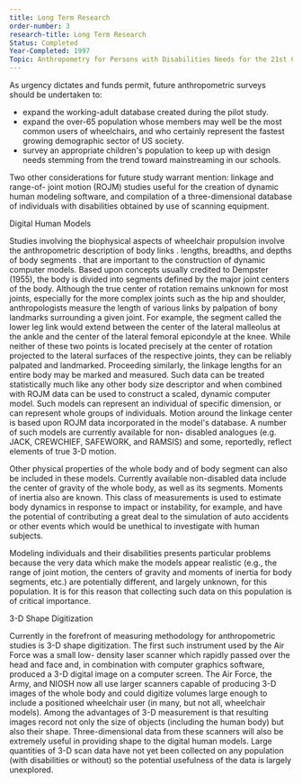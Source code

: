 ```yaml
---
title: Long Term Research
order-number: 3
research-title: Long Term Research
Status: Completed
Year-Completed: 1997
Topic: Anthropometry for Persons with Disabilities Needs for the 21st Century 
---
```


As urgency dictates and funds permit, future anthropometric surveys should be undertaken to:

-   expand the working-adult database created during the pilot study.
-   expand the over-65 population whose members may well be the most common users of wheelchairs, and who certainly represent the fastest growing demographic sector of US society.
-   survey an appropriate children's population to keep up with design needs stemming from the trend toward mainstreaming in our schools.

Two other considerations for future study warrant mention: linkage and range-of- joint motion (ROJM) studies useful for the creation of dynamic human modeling software, and compilation of a three-dimensional database of individuals with disabilities obtained by use of scanning equipment.

Digital Human Models

Studies involving the biophysical aspects of wheelchair propulsion involve the anthropometric description of body links . lengths, breadths, and depths of body segments . that are important to the construction of dynamic computer models. Based upon concepts usually credited to Dempster (1955), the body is divided into segments defined by the major joint centers of the body. Although the true center of rotation remains unknown for most joints, especially for the more complex joints such as the hip and shoulder, anthropologists measure the length of various links by palpation of bony landmarks surrounding a given joint. For example, the segment called the lower leg link would extend between the center of the lateral malleolus at the ankle and the center of the lateral femoral epicondyle at the knee. While neither of these two points is located precisely at the center of rotation projected to the lateral surfaces of the respective joints, they can be reliably palpated and landmarked. Proceeding similarly, the linkage lengths for an entire body may be marked and measured. Such data can be treated statistically much like any other body size descriptor and when combined with ROJM data can be used to construct a scaled, dynamic computer model. Such models can represent an individual of specific dimension, or can represent whole groups of individuals. Motion around the linkage center is based upon ROJM data incorporated in the model's database. A number of such models are currently available for non- disabled analogues (e.g. JACK, CREWCHIEF, SAFEWORK, and RAMSIS) and some, reportedly, reflect elements of true 3-D motion.

Other physical properties of the whole body and of body segment can also be included in these models. Currently available non-disabled data include the center of gravity of the whole body, as well as its segments. Moments of inertia also are known. This class of measurements is used to estimate body dynamics in response to impact or instability, for example, and have the potential of contributing a great deal to the simulation of auto accidents or other events which would be unethical to investigate with human subjects.

Modeling individuals and their disabilities presents particular problems because the very data which make the models appear realistic (e.g., the range of joint motion, the centers of gravity and moments of inertia for body segments, etc.) are potentially different, and largely unknown, for this population. It is for this reason that collecting such data on this population is of critical importance.

3-D Shape Digitization

Currently in the forefront of measuring methodology for anthropometric studies is 3-D shape digitization. The first such instrument used by the Air Force was a small low- density laser scanner which rapidly passed over the head and face and, in combination with computer graphics software, produced a 3-D digital image on a computer screen. The Air Force, the Army, and NIOSH now all use larger scanners capable of producing 3-D images of the whole body and could digitize volumes large enough to include a positioned wheelchair user (in many, but not all, wheelchair models). Among the advantages of 3-D measurement is that resulting images record not only the size of objects (including the human body) but also their shape. Three-dimensional data from these scanners will also be extremely useful in providing shape to the digital human models. Large quantities of 3-D scan data have not yet been collected on any population (with disabilities or without) so the potential usefulness of the data is largely unexplored.

